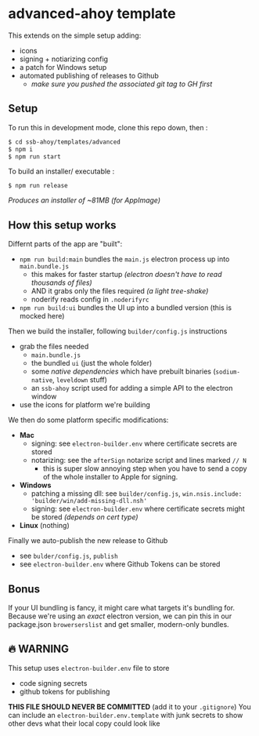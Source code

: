# advanced-ahoy template

This extends on the simple setup adding:
- icons
- signing + notiarizing config
- a patch for Windows setup
- automated publishing of releases to Github
    - _make sure you pushed the associated git tag to GH first_

## Setup

To run this in development mode, clone this repo down, then :

```bash
$ cd ssb-ahoy/templates/advanced
$ npm i
$ npm run start
```

To build an installer/ executable :

```
$ npm run release
```
_Produces an installer of ~81MB (for AppImage)_

## How this setup works

Differnt parts of the app are "built":
- `npm run build:main` bundles the `main.js` electron process up into `main.bundle.js`
    - this makes for faster startup _(electron doesn't have to read thousands of files)_
    - AND it grabs only the files required _(a light tree-shake)_
    - noderify reads config in `.noderifyrc`
- `npm run build:ui` bundles the UI up into a bundled version (this is mocked here)

Then we build the installer, following `builder/config.js` instructions
- grab the files needed
    - `main.bundle.js`
    - the bundled `ui` (just the whole folder)
    - some _native dependencies_ which have prebuilt binaries (`sodium-native`, `leveldown` stuff)
    - an `ssb-ahoy` script used for adding a simple API to the electron window
- use the icons for platform we're building

We then do some platform specific modifications:
- **Mac**
    - signing: see `electron-builder.env` where certificate secrets are stored
    - notarizing: see the `afterSign` notarize script and lines marked `// N`
        - this is super slow annoying step when you have to send a copy of the whole installer to Apple for signing.
- **Windows**
    - patching a missing dll: see `builder/config.js`, `win.nsis.include: 'builder/win/add-missing-dll.nsh'`
    - signing: see `electron-builder.env` where certificate secrets might be stored _(depends on cert type)_
- **Linux** (nothing)

Finally we auto-publish the new release to Github
- see `bulder/config.js`, `publish`
- see `electron-builder.env` where Github Tokens can be stored


## Bonus

If your UI bundling is fancy, it might care what targets it's bundling for.
Because we're using an _exact_ electron version, we can pin this in our package.json
`browerserslist` and get smaller, modern-only bundles.

## :fire: WARNING

This setup uses `electron-builder.env` file to store
- code signing secrets
- github tokens for publishing

**THIS FILE SHOULD NEVER BE COMMITTED** (add it to your `.gitignore`)
You can include an `electron-builder.env.template` with junk secrets to show other devs what
their local copy could look like
